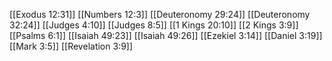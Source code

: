 [[Exodus 12:31]]
[[Numbers 12:3]]
[[Deuteronomy 29:24]]
[[Deuteronomy 32:24]]
[[Judges 4:10]]
[[Judges 8:5]]
[[1 Kings 20:10]]
[[2 Kings 3:9]]
[[Psalms 6:1]]
[[Isaiah 49:23]]
[[Isaiah 49:26]]
[[Ezekiel 3:14]]
[[Daniel 3:19]]
[[Mark 3:5]]
[[Revelation 3:9]]
